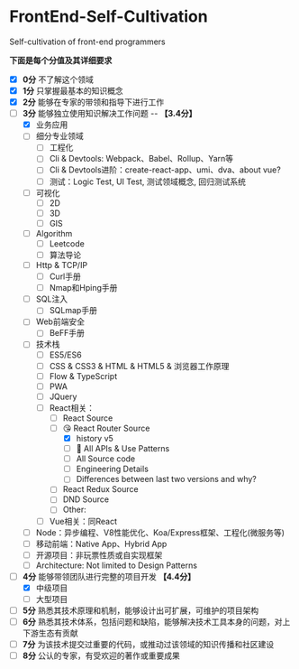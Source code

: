 # FrontEnd-Self-Cultivation
Self-cultivation of front-end programmers

**下面是每个分值及其详细要求**


- [x] **0分** 不了解这个领域
- [x] **1分** 只掌握最基本的知识概念
- [x] **2分** 能够在专家的带领和指导下进行工作
- [ ] **3分** 能够独立使用知识解决工作问题 -- **【3.4分】**
    - [x] 业务应用
    - [ ] 细分专业领域
      - [ ] 工程化
      - [ ] Cli & Devtools: Webpack、Babel、Rollup、Yarn等
      - [ ] Cli & Devtools进阶：create-react-app、umi、dva、about vue?
      - [ ] 测试：Logic Test, UI Test, 测试领域概念,  回归测试系统
    - [ ] 可视化
      - [ ] 2D
      - [ ] 3D
      - [ ] GIS
    - [ ] Algorithm
      - [ ] Leetcode
      - [ ] 算法导论
    - [ ] Http & TCP/IP
      - [ ] Curl手册
      - [ ] Nmap和Hping手册
    - [ ] SQL注入
      - [ ] SQLmap手册
    - [ ] Web前端安全
      - [ ] BeFF手册
    - [ ] 技术栈
      - [ ] ES5/ES6
      - [ ] CSS & CSS3 & HTML & HTML5 & 浏览器工作原理
      - [ ] Flow & TypeScript
      - [ ] PWA
      - [ ] JQuery
      - [ ] React相关：
        - [ ] React Source
        - [ ] :kissing_heart: React Router Source
          - [x] history v5
          - [ ] :rocket: All APIs & Use Patterns
          - [ ] All Source code
          - [ ] Engineering Details
          - [ ] Differences between last two versions and why?
        - [ ] React Redux Source
        - [ ] DND Source
        - [ ] Other:
      - [ ] Vue相关：同React
    - [ ] Node：异步编程、V8性能优化、Koa/Express框架、工程化(微服务等)
    - [ ] 移动前端：Native App、Hybrid App
    - [ ] 开源项目：非玩票性质或自实现框架
    - [ ] Architecture: Not limited to Design Patterns
- [ ] **4分** 能够带领团队进行完整的项目开发 **【4.4分】**
    - [x] 中级项目
    - [ ] 大型项目
- [ ] **5分** 熟悉其技术原理和机制，能够设计出可扩展，可维护的项目架构
- [ ] **6分** 熟悉其技术体系，包括问题和缺陷，能够解决技术工具本身的问题，对上下游生态有贡献
- [ ] **7分** 为该技术提交过重要的代码，或推动过该领域的知识传播和社区建设
- [ ] **8分** 公认的专家，有受欢迎的著作或重要成果
